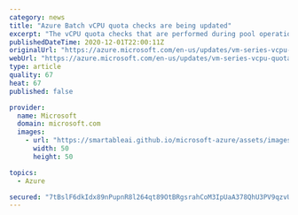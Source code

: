 ```yaml
---
category: news
title: "Azure Batch vCPU quota checks are being updated"
excerpt: "The vCPU quota checks that are performed during pool operations are being updated to check the dedicated VM series vCPU quotas, in addition to the Batch account total dedicated vCPUs quota that is currently checked."
publishedDateTime: 2020-12-01T22:00:11Z
originalUrl: "https://azure.microsoft.com/en-us/updates/vm-series-vcpu-quota-enforcement/"
webUrl: "https://azure.microsoft.com/en-us/updates/vm-series-vcpu-quota-enforcement/"
type: article
quality: 67
heat: 67
published: false

provider:
  name: Microsoft
  domain: microsoft.com
  images:
    - url: "https://smartableai.github.io/microsoft-azure/assets/images/organizations/microsoft.com-50x50.jpg"
      width: 50
      height: 50

topics:
  - Azure

secured: "7tBslF6dkIdx89nPupnR8l264qt89OtBRgsrahCoM3IpUaA378QhU3PV9qzvUV2AHGV03K8YruuPJDbC9keVcA9oyCaVJyPf2KQbICcGebfeN5QUrsjx87YGri3mZeZKWGJIwryqlSuG19+BFdCzQr59fvAhV+6Jjrr953HxNn/pALJDQMtix+pgMguZjM9pieyCcxd7sRse6a1B9hyN0EL/vtGlI8ENBUJJrANnFF8ZphUGR2idEP6eAg5WJUtD+vl5SOHN1HnO2ZpRy6fb4+X72bg4UlzYdBqz04wO9FlrqjhsXVUeWISmVzatIMv/rlQ2R2Z2Zl8wQVW5UkEtH9Ja+uiWojkVbHN95h+RDoY=;E9q/z7nmOUF3+8lN1BP5gA=="
---
```



